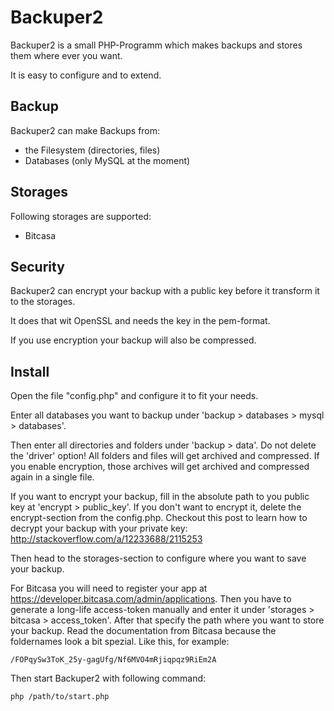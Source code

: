 # Backuper2
Backuper2 is a small PHP-Programm which makes backups and stores them where ever you want.

It is easy to configure and to extend.

## Backup
Backuper2 can make Backups from:
- the Filesystem (directories, files)
- Databases (only MySQL at the moment)

## Storages
Following storages are supported:
- Bitcasa

## Security
Backuper2 can encrypt your backup with a public key before it transform it to the storages.

It does that wit OpenSSL and needs the key in the pem-format.

If you use encryption your backup will also be compressed.

## Install
Open the file "config.php" and configure it to fit your needs.

Enter all databases you want to backup under 'backup > databases > mysql > databases'.

Then enter all directories and folders under 'backup > data'. Do not delete the 'driver' option! All folders and files
will get archived and compressed. If you enable encryption, those archives will get archived and compressed again in
a single file.

If you want to encrypt your backup, fill in the absolute path to you public key at 'encrypt > public_key'. If you
don't want to encrypt it, delete the encrypt-section from the config.php. Checkout this post to learn how to
decrypt your backup with your private key: http://stackoverflow.com/a/12233688/2115253

Then head to the storages-section to configure where you want to save your backup.

For Bitcasa you will need to register your app at https://developer.bitcasa.com/admin/applications. Then you have
to generate a long-life access-token manually and enter it under 'storages > bitcasa > access_token'. After that
specify the path where you want to store your backup. Read the documentation from Bitcasa because the foldernames
look a bit spezial. Like this, for example:

    /FOPqySw3ToK_25y-gagUfg/Nf6MVO4mRjiqpqz9RiEm2A

Then start Backuper2 with following command:

    php /path/to/start.php

